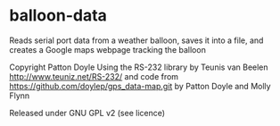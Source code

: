 balloon-data
============

Reads serial port data from a weather balloon, saves it into a file, and creates a Google maps webpage tracking the balloon

Copyright Patton Doyle
Using the RS-232 library by Teunis van Beelen http://www.teuniz.net/RS-232/
and code from https://github.com/doylep/gps_data-map.git by Patton Doyle and Molly Flynn

Released under GNU GPL v2 (see licence)
